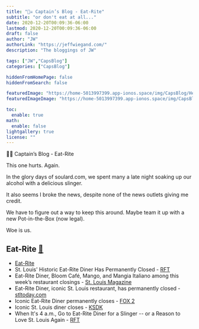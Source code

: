 ```yaml
---
title: "🏴‍☠️ Captain’s Blog - Eat-Rite"
subtitle: "or don't eat at all..."
date: 2020-12-20T00:09:36-06:00
lastmod: 2020-12-20T00:09:36-06:00
draft: false
author: "JW"
authorLink: "https://jeffwiegand.com/"
description: "The bloggings of JW"

tags: ["JW","CapsBlog"]
categories: ["CapsBlog"]

hiddenFromHomePage: false
hiddenFromSearch: false

featuredImage: "https://home-5013997399.app-ionos.space/img/CapsBlog/Header01.png"
featuredImageImage: "https://home-5013997399.app-ionos.space/img/CapsBlog/Header01.png"

toc:
  enable: true
math:
  enable: false
lightgallery: true
license: ""
---
```


🏴‍☠️ Captain’s Blog - Eat-Rite

This one hurts. Again.

<!--more-->

In the glory days of soulard.com, we spent many a late night soaking up our alcohol with a delicious slinger.

It also seems I broke the news, despite none of the news outlets giving me credit.

We have to figure out a way to keep this around. Maybe team it up with a new Pot-in-the-Box (now legal).

Woe is us.

## Eat-Rite [🏪](https://stlouist.com/business/eat-rite)
* [Eat-Rite](https://stlouist.com/business/eat-rite)
* St. Louis' Historic Eat-Rite Diner Has Permanently Closed - [RFT](https://www.riverfronttimes.com/foodblog/2020/12/18/st-louis-historic-eat-rite-diner-has-permanently-closed)
* Eat-Rite Diner, Bloom Café, Mango, and Mangia Italiano among this week’s restaurant closings - [St. Louis Magazine](https://www.stlmag.com/dining/eat-rite-diner-bloom-cafe-mango-and-mangia-among-this-weeks-restaurant-closings-in-st-louis/) 
* Eat-Rite Diner, iconic St. Louis restaurant, has permanently closed - [stltoday.com](https://www.stltoday.com/entertainment/dining/restaurants/off-the-menu/eat-rite-diner-iconic-st-louis-restaurant-has-permanently-closed/article_eadc6215-7725-5cf9-b15d-21fd9b6d4c5e.html) 
* Iconic Eat-Rite Diner permanently closes - [FOX 2](https://fox2now.com/news/iconic-eat-rite-diner-permanently-closes/) 
* Iconic St. Louis diner closes - [KSDK](http://rssfeeds.ksdk.com/~/640482788/0/ksdk-localnews~Iconic-St-Louis-diner-closes) 
* When It's 4 a.m., Go to Eat-Rite Diner for a Slinger -- or a Reason to Love St. Louis Again - [RFT](https://www.riverfronttimes.com/newsblog/2015/06/24/when-its-4-am-go-to-eat-rite-diner-for-a-slinger-or-a-reason-to-love-st-louis-again)

